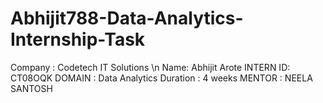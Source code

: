# Abhijit788-Data-Analytics-Internship-Task
Company : Codetech IT Solutions \n
Name: Abhijit Arote
INTERN ID: CT08OQK
DOMAIN : Data Analytics
Duration : 4 weeks
MENTOR : NEELA SANTOSH
